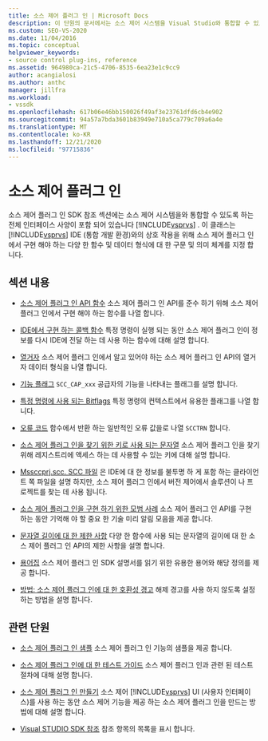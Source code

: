 ```yaml
---
title: 소스 제어 플러그 인 | Microsoft Docs
description: 이 단원의 문서에서는 소스 제어 시스템을 Visual Studio와 통합할 수 있도록 하는 전체 인터페이스 사양에 대해 설명 합니다.
ms.custom: SEO-VS-2020
ms.date: 11/04/2016
ms.topic: conceptual
helpviewer_keywords:
- source control plug-ins, reference
ms.assetid: 964980ca-21c5-4706-8535-6ea23e1c9cc9
author: acangialosi
ms.author: anthc
manager: jillfra
ms.workload:
- vssdk
ms.openlocfilehash: 617b06e46bb150026f49af3e23761dfd6cb4e902
ms.sourcegitcommit: 94a57a7bda3601b83949e710a5ca779c709a6a4e
ms.translationtype: MT
ms.contentlocale: ko-KR
ms.lasthandoff: 12/21/2020
ms.locfileid: "97715836"
---
```

# <a name="source-control-plug-ins"></a>소스 제어 플러그 인
소스 제어 플러그 인 SDK 참조 섹션에는 소스 제어 시스템을와 통합할 수 있도록 하는 전체 인터페이스 사양이 포함 되어 있습니다 [!INCLUDE[vsprvs](../code-quality/includes/vsprvs_md.md)] . 이 클래스는 [!INCLUDE[vsprvs](../code-quality/includes/vsprvs_md.md)] IDE (통합 개발 환경)와의 상호 작용을 위해 소스 제어 플러그 인에서 구현 해야 하는 다양 한 함수 및 데이터 형식에 대 한 구문 및 의미 체계를 지정 합니다.

## <a name="in-this-section"></a>섹션 내용
- [소스 제어 플러그 인 API 함수](../extensibility/source-control-plug-in-api-functions.md) 소스 제어 플러그 인 API를 준수 하기 위해 소스 제어 플러그 인에서 구현 해야 하는 함수를 나열 합니다.

- [IDE에서 구현 하는 콜백 함수](../extensibility/callback-functions-implemented-by-the-ide.md) 특정 명령이 실행 되는 동안 소스 제어 플러그 인이 정보를 다시 IDE에 전달 하는 데 사용 하는 함수에 대해 설명 합니다.

- [열거자](../extensibility/enumerators.md) 소스 제어 플러그 인에서 알고 있어야 하는 소스 제어 플러그 인 API의 열거자 데이터 형식을 나열 합니다.

- [기능 플래그](../extensibility/capability-flags.md) `SCC_CAP_xxx` 공급자의 기능을 나타내는 플래그를 설명 합니다.

- [특정 명령에 사용 되는 Bitflags](../extensibility/bitflags-used-by-specific-commands.md) 특정 명령의 컨텍스트에서 유용한 플래그를 나열 합니다.

- [오류 코드](../extensibility/error-codes.md) 함수에서 반환 하는 일반적인 오류 값을로 나열 `SCCTRN` 합니다.

- [소스 제어 플러그 인을 찾기 위한 키로 사용 되는 문자열](../extensibility/strings-used-as-keys-for-finding-a-source-control-plug-in.md) 소스 제어 플러그 인을 찾기 위해 레지스트리에 액세스 하는 데 사용할 수 있는 키에 대해 설명 합니다.

- [Mssccprj.scc. SCC 파일](../extensibility/mssccprj-scc-file.md) 은 IDE에 대 한 정보를 불투명 하 게 포함 하는 클라이언트 쪽 파일을 설명 하지만, 소스 제어 플러그 인에서 버전 제어에서 솔루션이 나 프로젝트를 찾는 데 사용 됩니다.

- [소스 제어 플러그 인을 구현 하기 위한 모범 사례](../extensibility/best-practices-for-implementing-a-source-control-plug-in.md) 소스 제어 플러그 인 API를 구현 하는 동안 기억해 야 할 중요 한 기술 미리 알림 모음을 제공 합니다.

- [문자열 길이에 대 한 제한 사항](../extensibility/restrictions-on-string-lengths.md) 다양 한 함수에 사용 되는 문자열의 길이에 대 한 소스 제어 플러그 인 API의 제한 사항을 설명 합니다.

- [용어집](../extensibility/source-control-plug-in-glossary.md) 소스 제어 플러그 인 SDK 설명서를 읽기 위한 유용한 용어와 해당 정의를 제공 합니다.

- [방법: 소스 제어 플러그 인에 대 한 호환성 경고](../extensibility/how-to-turn-off-compatibility-warnings-for-source-control-plug-ins.md) 해제 경고를 사용 하지 않도록 설정 하는 방법을 설명 합니다.

## <a name="related-sections"></a>관련 단원
- [소스 제어 플러그 인 샘플](https://www.microsoft.com/download/details.aspx?id=55984) 소스 제어 플러그 인 기능의 샘플을 제공 합니다.

- [소스 제어 플러그 인에 대 한 테스트 가이드](../extensibility/internals/test-guide-for-source-control-plug-ins.md) 소스 제어 플러그 인과 관련 된 테스트 절차에 대해 설명 합니다.

- [소스 제어 플러그 인 만들기](../extensibility/internals/creating-a-source-control-plug-in.md) 소스 제어 [!INCLUDE[vsprvs](../code-quality/includes/vsprvs_md.md)] UI (사용자 인터페이스)를 사용 하는 동안 소스 제어 기능을 제공 하는 소스 제어 플러그 인을 만드는 방법에 대해 설명 합니다.

- [Visual STUDIO SDK 참조](../extensibility/visual-studio-sdk-reference.md) 참조 항목의 목록을 표시 합니다.
